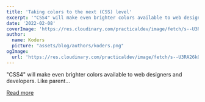 ```yaml
---
title: 'Taking colors to the next (CSS) level'
excerpt: '"CSS4" will make even brighter colors available to web designers and developers. Like parent...'
date: '2022-02-08'
coverImage: 'https://res.cloudinary.com/practicaldev/image/fetch/s--U3RA26kQ--/c_imagga_scale,f_auto,fl_progressive,h_420,q_auto,w_1000/https://dev-to-uploads.s3.amazonaws.com/uploads/articles/7tdm0aupssohfb3nrref.jpeg'
author:
  name: Koders
  picture: "assets/blog/authors/koders.png"
ogImage:
  url: 'https://res.cloudinary.com/practicaldev/image/fetch/s--U3RA26kQ--/c_imagga_scale,f_auto,fl_progressive,h_420,q_auto,w_1000/https://dev-to-uploads.s3.amazonaws.com/uploads/articles/7tdm0aupssohfb3nrref.jpeg'
---
```


"CSS4" will make even brighter colors available to web designers and developers. Like parent...

[Read more](https://dev.to/ingosteinke/ccs4-colors-5bj2)
